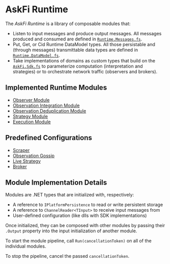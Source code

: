 # AskFi Runtime

The _AskFi Runtime_ is a library of composable modules that:

- Listen to input messages and produce output messages. All messages produced and consumed are defined in [`Runtime.Messages.fs`](../AskFi.Runtime.DataModel/Runtime.Messages.fs).
- Put, Get, or Cid Runtime DataModel types. All those persistable and (through messages) transmittable data types are defined in [`Runtime.DataModel.fs`](../AskFi.Runtime.DataModel/Runtime.DataModel.fs).
- Take implementations of domains as custom types that build on the [`AskFi.Sdk.fs`](../../sdk/source/AskFi.Sdk.fs) to parameterize computation (interpretation and strategies) or to orchestrate network traffic (observers and brokers).

## Implemented Runtime Modules

- [Observer Module](Modules/Observation/observer.md)
- [Observation Integration Module](Modules/ObservationPool/observation-integration.md)
- [Observation Deduplication Module](Modules/ObservationPool/observation-deduplication.md)
- [Strategy Module](Modules/Strategy/strategy.md)
- [Execution Module](Modules/Execution/execution.md)

## Predefined Configurations

- [Scraper](scraper.md)
- [Observation Gossip](observation-gossip.md)
- [Live Strategy](live-strategy.md)
- [Broker](broker.md)

## Module Implementation Details

Modules are .NET types that are initialized with, respectively:

- A reference to `IPlatformPersistence` to read or write persistent storage
- A reference to `ChannelReader<TInput>` to receive input messages from
- User-defined configuration (like dlls with SDK implementations)

Once initialized, they can be composed with other modules by passing their `.Output` property into the input initialization of another module.

To start the module pipeline, call `Run(cancellationToken)` on all of the individual modules.

To stop the pipeline, cancel the passed `cancellationToken`.
